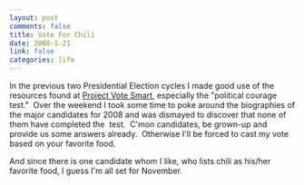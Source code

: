 ```yaml
--- 
layout: post
comments: false
title: Vote For Chili
date: 2008-1-21
link: false
categories: life
---
```

In the previous two Presidential Election cycles I made good use of the resources found at <a href="http://www.vote-smart.org/" title="Project Vote Smart">Project Vote Smart</a>, especially the "political courage test."  Over the weekend I took some time to poke around the biographies of the major candidates for 2008 and was dismayed to discover that none of them have completed the  test.  C'mon candidates, be grown-up and provide us some answers already.  Otherwise I'll be forced to cast my vote based on your favorite food.

And since there is one candidate whom I like, who lists chili as his/her favorite food, I guess I'm all set for November.
